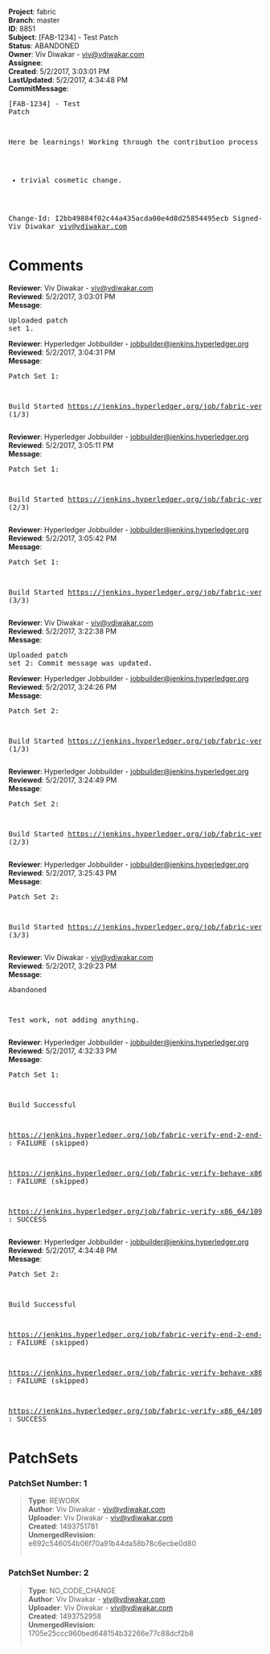 <strong>Project</strong>: fabric<br><strong>Branch</strong>: master<br><strong>ID</strong>: 8851<br><strong>Subject</strong>: [FAB-1234] - Test Patch<br><strong>Status</strong>: ABANDONED<br><strong>Owner</strong>: Viv Diwakar - viv@vdiwakar.com<br><strong>Assignee</strong>:<br><strong>Created</strong>: 5/2/2017, 3:03:01 PM<br><strong>LastUpdated</strong>: 5/2/2017, 4:34:48 PM<br><strong>CommitMessage</strong>:<br><pre>[FAB-1234] - Test Patch

Here be learnings!
Working through the contribution process
  - trivial cosmetic change.

Change-Id: I2bb49884f02c44a435acda00e4d8d25854495ecb
Signed-off-by: Viv Diwakar <viv@vdiwakar.com>
</pre><h1>Comments</h1><strong>Reviewer</strong>: Viv Diwakar - viv@vdiwakar.com<br><strong>Reviewed</strong>: 5/2/2017, 3:03:01 PM<br><strong>Message</strong>: <pre>Uploaded patch set 1.</pre><strong>Reviewer</strong>: Hyperledger Jobbuilder - jobbuilder@jenkins.hyperledger.org<br><strong>Reviewed</strong>: 5/2/2017, 3:04:31 PM<br><strong>Message</strong>: <pre>Patch Set 1:

Build Started https://jenkins.hyperledger.org/job/fabric-verify-end-2-end-x86_64/2526/ (1/3)</pre><strong>Reviewer</strong>: Hyperledger Jobbuilder - jobbuilder@jenkins.hyperledger.org<br><strong>Reviewed</strong>: 5/2/2017, 3:05:11 PM<br><strong>Message</strong>: <pre>Patch Set 1:

Build Started https://jenkins.hyperledger.org/job/fabric-verify-x86_64/10998/ (2/3)</pre><strong>Reviewer</strong>: Hyperledger Jobbuilder - jobbuilder@jenkins.hyperledger.org<br><strong>Reviewed</strong>: 5/2/2017, 3:05:42 PM<br><strong>Message</strong>: <pre>Patch Set 1:

Build Started https://jenkins.hyperledger.org/job/fabric-verify-behave-x86_64/5057/ (3/3)</pre><strong>Reviewer</strong>: Viv Diwakar - viv@vdiwakar.com<br><strong>Reviewed</strong>: 5/2/2017, 3:22:38 PM<br><strong>Message</strong>: <pre>Uploaded patch set 2: Commit message was updated.</pre><strong>Reviewer</strong>: Hyperledger Jobbuilder - jobbuilder@jenkins.hyperledger.org<br><strong>Reviewed</strong>: 5/2/2017, 3:24:26 PM<br><strong>Message</strong>: <pre>Patch Set 2:

Build Started https://jenkins.hyperledger.org/job/fabric-verify-end-2-end-x86_64/2527/ (1/3)</pre><strong>Reviewer</strong>: Hyperledger Jobbuilder - jobbuilder@jenkins.hyperledger.org<br><strong>Reviewed</strong>: 5/2/2017, 3:24:49 PM<br><strong>Message</strong>: <pre>Patch Set 2:

Build Started https://jenkins.hyperledger.org/job/fabric-verify-x86_64/10999/ (2/3)</pre><strong>Reviewer</strong>: Hyperledger Jobbuilder - jobbuilder@jenkins.hyperledger.org<br><strong>Reviewed</strong>: 5/2/2017, 3:25:43 PM<br><strong>Message</strong>: <pre>Patch Set 2:

Build Started https://jenkins.hyperledger.org/job/fabric-verify-behave-x86_64/5058/ (3/3)</pre><strong>Reviewer</strong>: Viv Diwakar - viv@vdiwakar.com<br><strong>Reviewed</strong>: 5/2/2017, 3:29:23 PM<br><strong>Message</strong>: <pre>Abandoned

Test work, not adding anything.</pre><strong>Reviewer</strong>: Hyperledger Jobbuilder - jobbuilder@jenkins.hyperledger.org<br><strong>Reviewed</strong>: 5/2/2017, 4:32:33 PM<br><strong>Message</strong>: <pre>Patch Set 1:

Build Successful 

https://jenkins.hyperledger.org/job/fabric-verify-end-2-end-x86_64/2526/ : FAILURE (skipped)

https://jenkins.hyperledger.org/job/fabric-verify-behave-x86_64/5057/ : FAILURE (skipped)

https://jenkins.hyperledger.org/job/fabric-verify-x86_64/10998/ : SUCCESS</pre><strong>Reviewer</strong>: Hyperledger Jobbuilder - jobbuilder@jenkins.hyperledger.org<br><strong>Reviewed</strong>: 5/2/2017, 4:34:48 PM<br><strong>Message</strong>: <pre>Patch Set 2:

Build Successful 

https://jenkins.hyperledger.org/job/fabric-verify-end-2-end-x86_64/2527/ : FAILURE (skipped)

https://jenkins.hyperledger.org/job/fabric-verify-behave-x86_64/5058/ : FAILURE (skipped)

https://jenkins.hyperledger.org/job/fabric-verify-x86_64/10999/ : SUCCESS</pre><h1>PatchSets</h1><h3>PatchSet Number: 1</h3><blockquote><strong>Type</strong>: REWORK<br><strong>Author</strong>: Viv Diwakar - viv@vdiwakar.com<br><strong>Uploader</strong>: Viv Diwakar - viv@vdiwakar.com<br><strong>Created</strong>: 1493751781<br><strong>UnmergedRevision</strong>: e692c546054b06f70a91b44da58b78c6ecbe0d80<br><br></blockquote><h3>PatchSet Number: 2</h3><blockquote><strong>Type</strong>: NO_CODE_CHANGE<br><strong>Author</strong>: Viv Diwakar - viv@vdiwakar.com<br><strong>Uploader</strong>: Viv Diwakar - viv@vdiwakar.com<br><strong>Created</strong>: 1493752958<br><strong>UnmergedRevision</strong>: 1705e25ccc960bed648154b32266e77c88dcf2b8<br><br></blockquote>